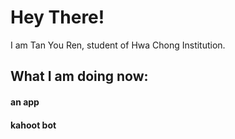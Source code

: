 # Hey There! 
I am Tan You Ren, student of Hwa Chong Institution.

## What I am doing now:
#### an app
#### kahoot bot
